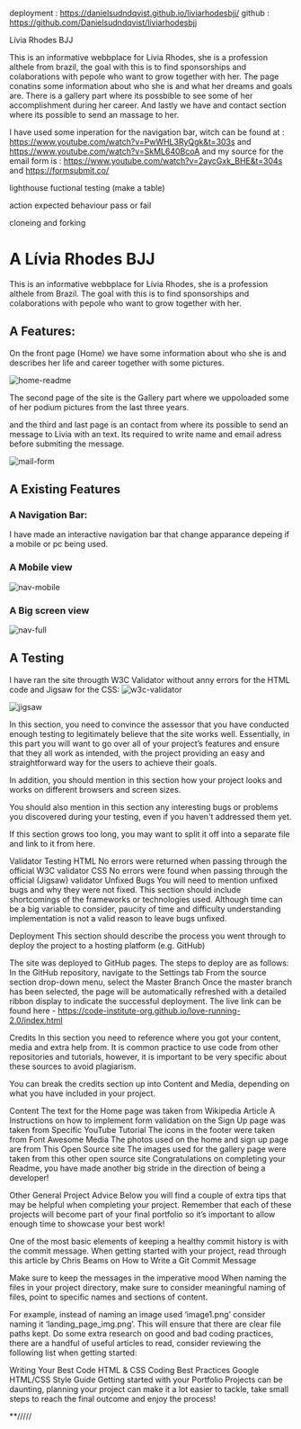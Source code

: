 
deployment : https://danielsudndqvist.github.io/liviarhodesbjj/
github : https://github.com/Danielsudndqvist/liviarhodesbjj

Lívia Rhodes BJJ


This is an informative webbplace for Lívia Rhodes, she is a profession althele from brazil, the goal with this is to find sponsorships
and colaborations with pepole who want to grow together with her. The page conatins some information about who she is and what her dreams and goals are.
There is a gallery part where its possbible to see some of her accomplishment during her career. And lastly we have and contact section where 
its possible to send an massage to her.


I have used some inperation for the navigation bar, witch can be found at : https://www.youtube.com/watch?v=PwWHL3RyQgk&t=303s and https://www.youtube.com/watch?v=SkML640BcoA
and my source for the email form is : https://www.youtube.com/watch?v=2aycGxk_BHE&t=304s and https://formsubmit.co/


lighthouse 
fuctional testing (make a table) 

action          expected behaviour          pass or fail


cloneing and forking




# A Lívia Rhodes BJJ


This is an informative webbplace for Lívia Rhodes, she is a profession althele from Brazil.
The goal with this is to find sponsorships and colaborations with pepole who want to grow together with her. 




## A Features:

On the front page (Home) we have some information about who she is and describes her life
and career together with some pictures.

![home-readme](https://github.com/Danielsudndqvist/liviarhodesbjj/assets/163173315/f0b307d3-1675-4fc3-8074-5cab550374cb)


The second page of the site is the Gallery part where we uppoloaded some of her podium pictures from the last three years.


and the third and last page is an contact from where its possible to send an message to Livia with an text.
Its required to write name and email adress before submiting the message.

![mail-form](https://github.com/Danielsudndqvist/liviarhodesbjj/assets/163173315/6676848b-2d51-478f-af14-a1bfaa8628e6)



## A Existing Features
### A Navigation Bar:

I have made an interactive navigation bar that change apparance depeing if a mobile or pc being used.

### A Mobile view

![nav-mobile](https://github.com/Danielsudndqvist/liviarhodesbjj/assets/163173315/ae97bb54-6875-4989-b996-8312206fa5b5)


### A Big screen view

![nav-full](https://github.com/Danielsudndqvist/liviarhodesbjj/assets/163173315/ebfcb73d-486a-4c52-8425-094250db82fb)



## A Testing
I have ran the site througth W3C Validator without anny errors for the HTML code and Jigsaw for the CSS:
![w3c-validator](https://github.com/Danielsudndqvist/liviarhodesbjj/assets/163173315/b10e18d5-162b-4842-8c16-da4ab5b80420)


![jigsaw](https://github.com/Danielsudndqvist/liviarhodesbjj/assets/163173315/190d296a-b4e7-4763-bbf0-793932c2b9d3)





In this section, you need to convince the assessor that you have conducted enough testing to legitimately believe that the site works well. Essentially, in this part you will want to go over all of your project’s features and ensure that they all work as intended, with the project providing an easy and straightforward way for the users to achieve their goals.

In addition, you should mention in this section how your project looks and works on different browsers and screen sizes.

You should also mention in this section any interesting bugs or problems you discovered during your testing, even if you haven't addressed them yet.

If this section grows too long, you may want to split it off into a separate file and link to it from here.

Validator Testing
HTML
No errors were returned when passing through the official W3C validator
CSS
No errors were found when passing through the official (Jigsaw) validator
Unfixed Bugs
You will need to mention unfixed bugs and why they were not fixed. This section should include shortcomings of the frameworks or technologies used. Although time can be a big variable to consider, paucity of time and difficulty understanding implementation is not a valid reason to leave bugs unfixed.

Deployment
This section should describe the process you went through to deploy the project to a hosting platform (e.g. GitHub)

The site was deployed to GitHub pages. The steps to deploy are as follows:
In the GitHub repository, navigate to the Settings tab
From the source section drop-down menu, select the Master Branch
Once the master branch has been selected, the page will be automatically refreshed with a detailed ribbon display to indicate the successful deployment.
The live link can be found here - https://code-institute-org.github.io/love-running-2.0/index.html

Credits
In this section you need to reference where you got your content, media and extra help from. It is common practice to use code from other repositories and tutorials, however, it is important to be very specific about these sources to avoid plagiarism.

You can break the credits section up into Content and Media, depending on what you have included in your project.

Content
The text for the Home page was taken from Wikipedia Article A
Instructions on how to implement form validation on the Sign Up page was taken from Specific YouTube Tutorial
The icons in the footer were taken from Font Awesome
Media
The photos used on the home and sign up page are from This Open Source site
The images used for the gallery page were taken from this other open source site
Congratulations on completing your Readme, you have made another big stride in the direction of being a developer!

Other General Project Advice
Below you will find a couple of extra tips that may be helpful when completing your project. Remember that each of these projects will become part of your final portfolio so it’s important to allow enough time to showcase your best work!

One of the most basic elements of keeping a healthy commit history is with the commit message. When getting started with your project, read through this article by Chris Beams on How to Write a Git Commit Message

Make sure to keep the messages in the imperative mood
When naming the files in your project directory, make sure to consider meaningful naming of files, point to specific names and sections of content.

For example, instead of naming an image used ‘image1.png’ consider naming it ‘landing_page_img.png’. This will ensure that there are clear file paths kept.
Do some extra research on good and bad coding practices, there are a handful of useful articles to read, consider reviewing the following list when getting started:

Writing Your Best Code
HTML & CSS Coding Best Practices
Google HTML/CSS Style Guide
Getting started with your Portfolio Projects can be daunting, planning your project can make it a lot easier to tackle, take small steps to reach the final outcome and enjoy the process!

**/////
